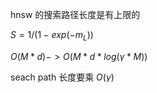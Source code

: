hnsw 的搜索路径长度是有上限的

$S = 1 / (1 - exp(-m_L))$

$O(M*d) -> O(M*d*log(\gamma * M))$

seach path 长度要乘 $O(\gamma)$
